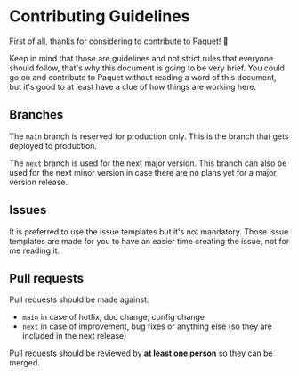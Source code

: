 # Contributing Guidelines

First of all, thanks for considering to contribute to
Paquet! 🥳

Keep in mind that those are guidelines and not strict
rules that everyone should follow, that's why
this document is going to be very brief. You could go on
and contribute to Paquet without reading a word of this
document, but it's good to at least have a clue of how
things are working here.

## Branches

The `main` branch is reserved for production only. This
is the branch that gets deployed to production.

The `next` branch is used for the next major version.
This branch can also be used for the next minor version
in case there are no plans yet for a major version release.

## Issues

It is preferred to use the issue templates but it's not mandatory.
Those issue templates are made for you to have an easier time
creating the issue, not for me reading it.

## Pull requests

Pull requests should be made against:

- `main` in case of hotfix, doc change, config change
- `next` in case of improvement, bug fixes or anything else (so they are included in the next release)

Pull requests should be reviewed by **at least one person** so they can be
merged.
